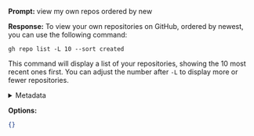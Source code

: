**Prompt:**
view my own repos ordered by new

**Response:**
To view your own repositories on GitHub, ordered by newest, you can use the following command:

```
gh repo list -L 10 --sort created
```

This command will display a list of your repositories, showing the 10 most recent ones first. You can adjust the number after `-L` to display more or fewer repositories.

<details><summary>Metadata</summary>

- Duration: 2449 ms
- Datetime: 2023-08-28T13:19:24.153978
- Model: gpt-3.5-turbo-0613

</details>

**Options:**
```json
{}
```

